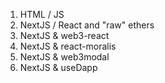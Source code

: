 1. HTML / JS
2. NextJS / React and "raw" ethers
3. NextJS & web3-react
4. NextJS & react-moralis
5. NextJS & web3modal
6. NextJS & useDapp
